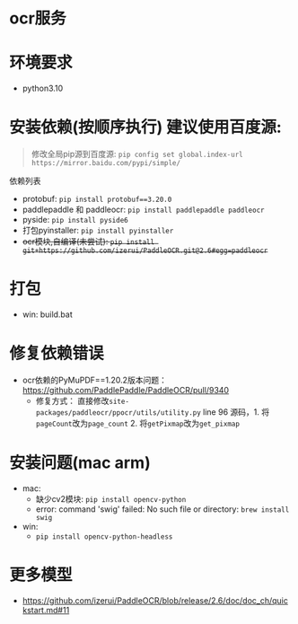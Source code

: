 # ocr服务

# 环境要求
* python3.10

# 安装依赖(按顺序执行) 建议使用百度源: 
> 修改全局pip源到百度源: `pip config set global.index-url https://mirror.baidu.com/pypi/simple/`

依赖列表
* protobuf: `pip install protobuf==3.20.0`
* paddlepaddle 和 paddleocr: `pip install paddlepaddle paddleocr`
* pyside: `pip install pyside6`
* 打包pyinstaller: `pip install pyinstaller`
* ~~ocr模块,自编译(未尝试): `pip install git+https://github.com/izerui/PaddleOCR.git@2.6#egg=paddleocr`~~

# 打包
* win: build.bat

# 修复依赖错误
* ocr依赖的PyMuPDF==1.20.2版本问题：https://github.com/PaddlePaddle/PaddleOCR/pull/9340
  * 修复方式： 直接修改`site-packages/paddleocr/ppocr/utils/utility.py` line 96 源码，1. 将`pageCount`改为`page_count` 2. 将`getPixmap`改为`get_pixmap`

# 安装问题(mac arm)
* mac: 
  * 缺少cv2模块: `pip install opencv-python`
  * error: command 'swig' failed: No such file or directory: `brew install swig`
* win:
  * `pip install opencv-python-headless`

# 更多模型
* https://github.com/izerui/PaddleOCR/blob/release/2.6/doc/doc_ch/quickstart.md#11